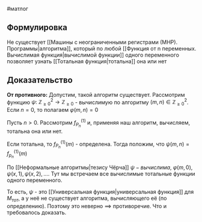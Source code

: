 #матлог 
## Формулировка
Не существует [[Машины с неограниченными регистрами (МНР). Программы|алгоритма]], который по любой [[Функция от n переменных. Вычислимая функция|вычислимой функции]] одного переменного позволяет узнать [[Тотальная функция|тотальна]] она или нет

## Доказательство
**От противного:**
Допустим, такой алгоритм существует.
Рассмотрим функцию $\psi: \ \mathbb{Z}_{\geq 0}^2 \to \mathbb{Z}_{\geq 0}$ - вычислимую по алгоритму $(m, n) \in \mathbb{Z}_{\geq 0}^{2}$. Если $n = 0$, то полагаем $\varphi(m, n) = 0$

Пусть $n > 0$. Рассмотрим $f_{P_n}^{(1)}$ и, применяя наш алгоритм, вычисляем, тотальна она или нет.

Если тотальна, то $f_{P_n}^{(1)}(m)$ - определена. Тогда положим, что $\psi(m, n) = f_{p_n}^{(1)}(m)$

По [[Неформальные алгоритмы|тезису Чёрча]] $\psi - вычислима, \ \varphi(m, 0), \psi(x, 1), \psi(x, 2), \dots$. Тут мы встречаем все вычислимые тотальные функции одного переменного.

То есть, $\psi$ - это [[Универсальная функция|универсальная функция]] для $M_{тот}$, а у неё не существует алгоритма, вычисляющего её (по определению). Поэтому это неверно $\implies$ противоречие. Что и требовалось доказать.